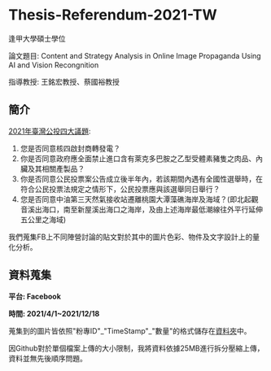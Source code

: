 # Thesis-Referendum-2021-TW

逢甲大學碩士學位

論文題目: Content and Strategy Analysis in Online Image Propaganda Using AI and Vision Recongnition

指導教授: 王銘宏教授、蔡國裕教授

## 簡介

[2021年臺灣公投四大議題](https://2021.cec.gov.tw/articleList.html?cate=C19#gsc.tab=0):

1. 您是否同意核四啟封商轉發電？
2. 你是否同意政府應全面禁止進口含有萊克多巴胺之乙型受體素豬隻之肉品、內臟及其相關產製品？
3. 你是否同意公民投票案公告成立後半年內，若該期間內遇有全國性選舉時，在符合公民投票法規定之情形下，公民投票應與該選舉同日舉行？
4. 您是否同意中油第三天然氣接收站遷離桃園大潭藻礁海岸及海域？(即北起觀音溪出海口，南至新屋溪出海口之海岸，及由上述海岸最低潮線往外平行延伸五公里之海域)

我們蒐集FB上不同陣營討論的貼文對於其中的圖片色彩、物件及文字設計上的量化分析。

## 資料蒐集

**平台: Facebook**

**時間: 2021/4/1~2021/12/18**

蒐集到的圖片皆依照"粉專ID"\_"TimeStamp"\_"數量"的格式儲存在[資料夾](https://github.com/eric781ctf/Thesis-Referendum-2021-TW/tree/main/Image%20Data)中。

因Github對於單個檔案上傳的大小限制，我將資料依據25MB進行拆分壓縮上傳，資料並無先後順序問題。
